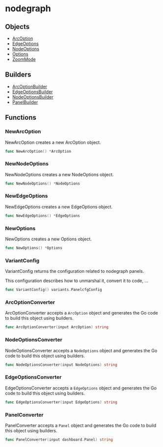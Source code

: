 # <span class="badge package-variant-panelcfg"></span> nodegraph

## Objects

 * <span class="badge object-type-struct"></span> [ArcOption](./object-ArcOption.md)
 * <span class="badge object-type-struct"></span> [EdgeOptions](./object-EdgeOptions.md)
 * <span class="badge object-type-struct"></span> [NodeOptions](./object-NodeOptions.md)
 * <span class="badge object-type-struct"></span> [Options](./object-Options.md)
 * <span class="badge object-type-enum"></span> [ZoomMode](./object-ZoomMode.md)
## Builders

 * <span class="badge builder"></span> [ArcOptionBuilder](./builder-ArcOptionBuilder.md)
 * <span class="badge builder"></span> [EdgeOptionsBuilder](./builder-EdgeOptionsBuilder.md)
 * <span class="badge builder"></span> [NodeOptionsBuilder](./builder-NodeOptionsBuilder.md)
 * <span class="badge builder"></span> [PanelBuilder](./builder-PanelBuilder.md)
## Functions

### <span class="badge function"></span> NewArcOption

NewArcOption creates a new ArcOption object.

```go
func NewArcOption() *ArcOption
```

### <span class="badge function"></span> NewNodeOptions

NewNodeOptions creates a new NodeOptions object.

```go
func NewNodeOptions() *NodeOptions
```

### <span class="badge function"></span> NewEdgeOptions

NewEdgeOptions creates a new EdgeOptions object.

```go
func NewEdgeOptions() *EdgeOptions
```

### <span class="badge function"></span> NewOptions

NewOptions creates a new Options object.

```go
func NewOptions() *Options
```

### <span class="badge function"></span> VariantConfig

VariantConfig returns the configuration related to nodegraph panels.

This configuration describes how to unmarshal it, convert it to code, …

```go
func VariantConfig() variants.PanelcfgConfig
```

### <span class="badge function"></span> ArcOptionConverter

ArcOptionConverter accepts a `ArcOption` object and generates the Go code to build this object using builders.

```go
func ArcOptionConverter(input ArcOption) string
```

### <span class="badge function"></span> NodeOptionsConverter

NodeOptionsConverter accepts a `NodeOptions` object and generates the Go code to build this object using builders.

```go
func NodeOptionsConverter(input NodeOptions) string
```

### <span class="badge function"></span> EdgeOptionsConverter

EdgeOptionsConverter accepts a `EdgeOptions` object and generates the Go code to build this object using builders.

```go
func EdgeOptionsConverter(input EdgeOptions) string
```

### <span class="badge function"></span> PanelConverter

PanelConverter accepts a `Panel` object and generates the Go code to build this object using builders.

```go
func PanelConverter(input dashboard.Panel) string
```

